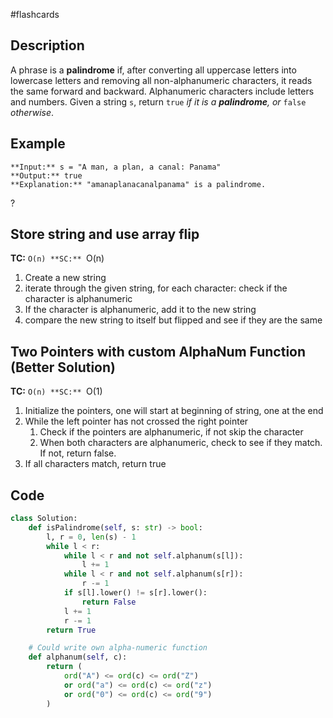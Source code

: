 #flashcards 
## Description
A phrase is a **palindrome** if, after converting all uppercase letters into lowercase letters and removing all non-alphanumeric characters, it reads the same forward and backward. Alphanumeric characters include letters and numbers.
Given a string `s`, return `true` _if it is a **palindrome**, or_ `false` _otherwise_.
## Example
```
**Input:** s = "A man, a plan, a canal: Panama"
**Output:** true
**Explanation:** "amanaplanacanalpanama" is a palindrome.
```
?
## Store string and use array flip
**TC:** ``O(n)
**SC:** ``O(n) 
1. Create a new string
2. iterate through the given string, for each character: check if the character is alphanumeric
3. If the character is alphanumeric, add it to the new string
4. compare the new string to itself but flipped and see if they are the same
## Two Pointers with custom AlphaNum Function (Better Solution)
**TC:** ``O(n)
**SC:** ``O(1) 
1. Initialize the pointers, one will start at beginning of string, one at the end
2. While the left pointer has not crossed the right pointer
	1. Check if the pointers are alphanumeric, if not skip the character
	2. When both characters are alphanumeric, check to see if they match. If not, return false.
3. If all characters match, return true
## Code
```python
class Solution:
    def isPalindrome(self, s: str) -> bool:
        l, r = 0, len(s) - 1
        while l < r:
            while l < r and not self.alphanum(s[l]):
                l += 1
            while l < r and not self.alphanum(s[r]):
                r -= 1
            if s[l].lower() != s[r].lower():
                return False
            l += 1
            r -= 1
        return True

    # Could write own alpha-numeric function
    def alphanum(self, c):
        return (
            ord("A") <= ord(c) <= ord("Z")
            or ord("a") <= ord(c) <= ord("z")
            or ord("0") <= ord(c) <= ord("9")
        )

```


